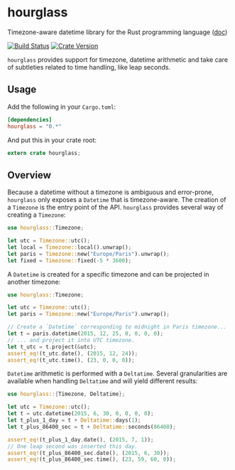 # hourglass

Timezone-aware datetime library for the Rust programming language ([doc](https://maximelenoir.github.io/hourglass/hourglass))

[![Build Status](https://travis-ci.org/maximelenoir/hourglass.svg?branch=master)](https://travis-ci.org/maximelenoir/hourglass)
[![Crate Version](https://img.shields.io/crates/v/hourglass.svg)](https://crates.io/crates/hourglass)

`hourglass` provides support for timezone, datetime arithmetic and take care
of subtleties related to time handling, like leap seconds.

## Usage

Add the following in your `Cargo.toml`:

```toml
[dependencies]
hourglass = "0.*"
```

And put this in your crate root:

```rust
extern crate hourglass;
```

## Overview

Because a datetime without a timezone is ambiguous and error-prone, `hourglass`
only exposes a `Datetime` that is timezone-aware. The creation of a `Timezone`
is the entry point of the API. `hourglass` provides several way of creating
a `Timezone`:

```rust
use hourglass::Timezone;

let utc = Timezone::utc();
let local = Timezone::local().unwrap();
let paris = Timezone::new("Europe/Paris").unwrap();
let fixed = Timezone::fixed(-5 * 3600);
```

A `Datetime` is created for a specific timezone and can be projected in another
timezone:

```rust
use hourglass::Timezone;

let utc = Timezone::utc();
let paris = Timezone::new("Europe/Paris").unwrap();

// Create a `Datetime` corresponding to midnight in Paris timezone...
let t = paris.datetime(2015, 12, 25, 0, 0, 0, 0);
// ... and project it into UTC timezone.
let t_utc = t.project(&utc);
assert_eq!(t_utc.date(), (2015, 12, 24));
assert_eq!(t_utc.time(), (23, 0, 0, 0));
```

`Datetime` arithmetic is performed with a `Deltatime`. Several granularities
are available when handling `Deltatime` and will yield different results:

```rust
use hourglass::{Timezone, Deltatime};

let utc = Timezone::utc();
let t = utc.datetime(2015, 6, 30, 0, 0, 0, 0);
let t_plus_1_day = t + Deltatime::days(1);
let t_plus_86400_sec = t + Deltatime::seconds(86400);

assert_eq!(t_plus_1_day.date(), (2015, 7, 1));
// One leap second was inserted this day.
assert_eq!(t_plus_86400_sec.date(), (2015, 6, 30));
assert_eq!(t_plus_86400_sec.time(), (23, 59, 60, 0));
```
